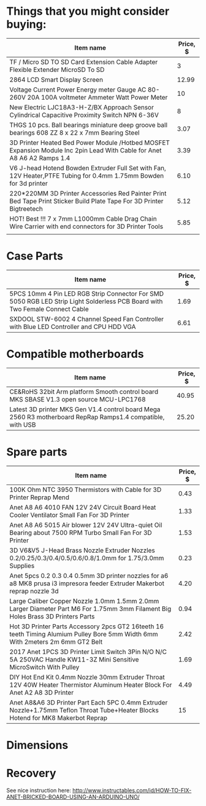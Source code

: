 # Things that you might consider buying:
| Item name                                                                                                               | Price, $ |
| ----------------------------------------------------------------------------------------------------------------------- | -------- |
| TF / Micro SD TO SD Card Extension Cable Adapter Flexible Extender MicroSD To SD                                        | 3        |
| 2864 LCD Smart Display Screen                                                                                           | 12.99    |
| Voltage Current Power Energy meter Gauge AC 80-260V 20A 100A voltmeter Ammeter Watt Power Meter                         | 10       |
| New Electric LJC18A3-H-Z/BX Approach Sensor Cylindrical Capacitive Proximity Switch NPN 6-36V                           | 8        |
| THGS 10 pcs. Ball bearings miniature deep groove ball bearings 608 ZZ 8 x 22 x 7mm Bearing Steel                        | 3.07     |
| 3D Printer Heated Bed Power Module /Hotbed MOSFET Expansion Module Inc 2pin Lead With Cable for Anet A8 A6 A2 Ramps 1.4 | 3.39     |
| V6 J-head Hotend Bowden Extruder Full Set with Fan, 12V Heater,PTFE Tubing for 0.4mm 1.75mm Bowden for 3d printer       | 6.10     |
| 220*220MM 3D Printer Accessories Red Painter Print Bed Tape Print Sticker Build Plate Tape For 3D Printer Bigtreetech   | 5.12     |
| HOT! Best !!! 7 x 7mm L1000mm Cable Drag Chain Wire Carrier with end connectors for 3D Printer Tools                    | 5.85     |
|                                                                                                                         |          |


# Case Parts
| Item name                                                                                                                   | Price, $ |
| --------------------------------------------------------------------------------------------------------------------------- | -------- |
| 5PCS 10mm 4 Pin LED RGB Strip Connector For SMD 5050 RGB LED Strip Light Solderless PCB Board with Two Female Connect Cable | 1.69     |
| SXDOOL STW-6002 4 Channel Speed Fan Controller with Blue LED Controller and CPU HDD VGA                                     | 6.61     |

# Compatible motherboards
| Item name                                                                                                                   | Price, $ |
| --------------------------------------------------------------------------------------------------------------------------- | -------- |
| CE&RoHS 32bit Arm platform Smooth control board MKS SBASE V1.3 open source MCU-LPC1768                                      | 40.95    |
| Latest 3D printer MKS Gen V1.4 control board Mega 2560 R3 motherboard RepRap Ramps1.4 compatible, with USB                  | 25.20    |



# Spare parts
| Item name                                                                                                                        | Price, $ |
| -------------------------------------------------------------------------------------------------------------------------------- | -------- |
| 100K Ohm NTC 3950 Thermistors with Cable for 3D Printer Reprap Mend                                                              | 0.43     |
| Anet A8 A6 4010 FAN 12V 24V Circuit Board Heat Cooler Ventilator Small Fan For 3D Printer                                        | 1.33     |
| Anet A8 A6 5015 Air blower 12V 24V Ultra-quiet Oil Bearing about 7500 RPM Turbo Small Fan For 3D Printer                         | 1.53     |
| 3D V6&V5 J-Head Brass Nozzle Extruder Nozzles 0.2/0.25/0.3/0.4/0.5/0.6/0.8/1.0mm for 1.75/3.0mm Supplies                         | 0.23     |
| Anet 5pcs 0.2 0.3 0.4 0.5mm 3D printer nozzles for a6 a8 MK8 prusa i3 impresora feeder Extruder Makerbot reprap nozzle 3d        | 4.20     |
| Large Caliber Copper Nozzle 1.0mm 1.5mm 2.0mm Larger Diameter Part M6 For 1.75mm 3mm Filament Big Holes Brass 3D Printers Parts  | 0.94     |
| Hot 3D Printer Parts Accessory 2pcs GT2 16teeth 16 teeth Timing Alumium Pulley Bore 5mm Width 6mm With 2meters 2m 6mm GT2 Belt   | 2.42     |
| 2017 Anet 1PCS 3D Printer Limit Switch 3Pin N/O N/C 5A 250VAC Handle KW11-3Z Mini Sensitive MicroSwitch With Pulley              | 1.69     |
| DIY Hot End Kit 0.4mm Nozzle 30mm Extruder Throat 12V 40W Heater Thermistor Aluminum Heater Block For Anet A2 A8 3D Printer      | 4.49     |
| Anet A8&A6 3D Printer Part Each 5PC 0.4mm Extruder Nozzle+1.75mm Teflon Throat Tube+Heater Blocks Hotend for MK8 Makerbot Reprap | 15       |


# Dimensions





# Recovery
See nice instruction here:
http://www.instructables.com/id/HOW-TO-FIX-ANET-BRICKED-BOARD-USING-AN-ARDUINO-UNO/


